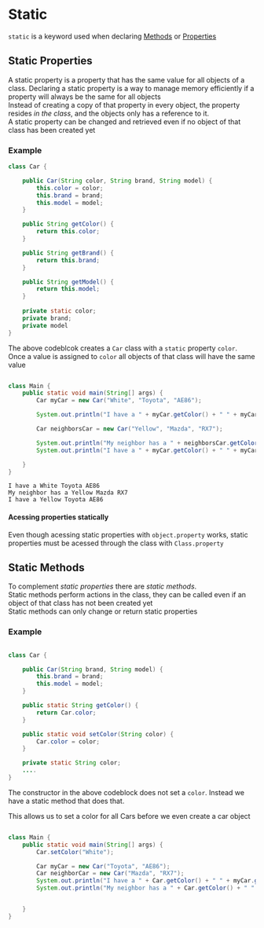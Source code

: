 # Static
`static` is a keyword used when declaring [Methods](./Univesp_Methods.md) or [Properties](./Univesp_Properties.md)

## Static Properties
A static property is a property that has the same value for all objects of a class. Declaring a static property is a way to manage memory efficiently if a property will always be the same for all objects  
Instead of creating a copy of that property in every object, the property resides *in the class*, and the objects only has a reference to it.  
A static property can be changed and retrieved even if no object of that class has been created yet

### Example
```java
class Car {

    public Car(String color, String brand, String model) {
        this.color = color;
        this.brand = brand;
        this.model = model;
    }

    public String getColor() {
        return this.color;
    }

    public String getBrand() {
        return this.brand;
    }

    public String getModel() {
        return this.model;
    }
    
    private static color;
    private brand;
    private model
}

```

The above codeblcok creates a `Car` class with a `static` property `color`. Once a value is assigned to `color` all objects of that class will have the same value

```java

class Main {
    public static void main(String[] args) {
        Car myCar = new Car("White", "Toyota", "AE86");    

        System.out.println("I have a " + myCar.getColor() + " " + myCar.getBrand() + " " + myCar.getModel());

        Car neighborsCar = new Car("Yellow", "Mazda", "RX7");

        System.out.println("My neighbor has a " + neighborsCar.getColor() + " " + neighborsCar.getBrand() + " " + neighborsCar.getModel());
        System.out.println("I have a " + myCar.getColor() + " " + myCar.getBrand() + " " + myCar.getModel());

    }
}
```

```
I have a White Toyota AE86
My neighbor has a Yellow Mazda RX7
I have a Yellow Toyota AE86
```

#### Acessing properties statically
Even though acessing static properties with `object.property` works, static properties must be acessed through the class with `Class.property`

## Static Methods
To complement *static properties* there are *static methods*.  
Static methods perform actions in the class, they can be called even if an object of that class has not been created yet  
Static methods can only change or return static properties

### Example

```java

class Car {

    public Car(String brand, String model) {
        this.brand = brand;
        this.model = model;
    }

    public static String getColor() {
        return Car.color;
    }

    public static void setColor(String color) {
        Car.color = color;
    }

    private static String color;
    ....
}
```

The constructor in the above codeblock does not set a `color`. Instead we have a static method that does that.

This allows us to set a color for all Cars before we even create a car object

```java

class Main {
    public static void main(String[] args) {
        Car.setColor("White");

        Car myCar = new Car("Toyota", "AE86");
        Car neighborCar = new Car("Mazda", "RX7");
        System.out.println("I have a " + Car.getColor() + " " + myCar.getBrand() + " " + myCar.getModel());
        System.out.println("My neighbor has a " + Car.getColor() + " " + neighborCar.getBrand() + " " + neighborCar.getModel());


    }
}
```
